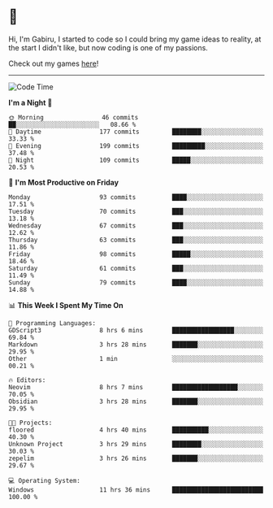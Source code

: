# 🐀

Hi, I'm Gabiru, I started to code so I could bring my game ideas to reality, at the start I didn't like, but now coding is one of my passions.

Check out my games [here](https://gabiru.art/projetos/)!

---

<!--START_SECTION:waka-->
![Code Time](http://img.shields.io/badge/Code%20Time-302%20hrs%2034%20mins-blue)

**I'm a Night 🦉** 

```text
🌞 Morning                46 commits          ██░░░░░░░░░░░░░░░░░░░░░░░   08.66 % 
🌆 Daytime                177 commits         ████████░░░░░░░░░░░░░░░░░   33.33 % 
🌃 Evening                199 commits         █████████░░░░░░░░░░░░░░░░   37.48 % 
🌙 Night                  109 commits         █████░░░░░░░░░░░░░░░░░░░░   20.53 % 
```
📅 **I'm Most Productive on Friday** 

```text
Monday                   93 commits          ████░░░░░░░░░░░░░░░░░░░░░   17.51 % 
Tuesday                  70 commits          ███░░░░░░░░░░░░░░░░░░░░░░   13.18 % 
Wednesday                67 commits          ███░░░░░░░░░░░░░░░░░░░░░░   12.62 % 
Thursday                 63 commits          ███░░░░░░░░░░░░░░░░░░░░░░   11.86 % 
Friday                   98 commits          █████░░░░░░░░░░░░░░░░░░░░   18.46 % 
Saturday                 61 commits          ███░░░░░░░░░░░░░░░░░░░░░░   11.49 % 
Sunday                   79 commits          ████░░░░░░░░░░░░░░░░░░░░░   14.88 % 
```


📊 **This Week I Spent My Time On** 

```text
💬 Programming Languages: 
GDScript3                8 hrs 6 mins        █████████████████░░░░░░░░   69.84 % 
Markdown                 3 hrs 28 mins       ███████░░░░░░░░░░░░░░░░░░   29.95 % 
Other                    1 min               ░░░░░░░░░░░░░░░░░░░░░░░░░   00.21 % 

🔥 Editors: 
Neovim                   8 hrs 7 mins        ██████████████████░░░░░░░   70.05 % 
Obsidian                 3 hrs 28 mins       ███████░░░░░░░░░░░░░░░░░░   29.95 % 

🐱‍💻 Projects: 
floored                  4 hrs 40 mins       ██████████░░░░░░░░░░░░░░░   40.30 % 
Unknown Project          3 hrs 29 mins       ████████░░░░░░░░░░░░░░░░░   30.03 % 
zepelim                  3 hrs 26 mins       ███████░░░░░░░░░░░░░░░░░░   29.67 % 

💻 Operating System: 
Windows                  11 hrs 36 mins      █████████████████████████   100.00 % 
```


<!--END_SECTION:waka-->
